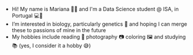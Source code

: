 - Hi! My name is Mariana 🤍✨ and I'm a Data Science student @ ISA, in Portugal 💻🌻
- I’m interested in biology, particularly genetics 🧬 and hoping I can merge these to passions of mine in the future
- My hobbies include reading 📖 photography 📷 coloring 🖼️ and studying 📚 (yes, I consider it a hobby 😅)


